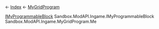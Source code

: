 ← [Index](Api-Index) ← [MyGridProgram](Sandbox.ModAPI.Ingame.MyGridProgram)

[IMyProgrammableBlock](Sandbox.ModAPI.Ingame.IMyProgrammableBlock) Sandbox.ModAPI.Ingame.IMyProgrammableBlock Sandbox.ModAPI.Ingame.MyGridProgram.Me